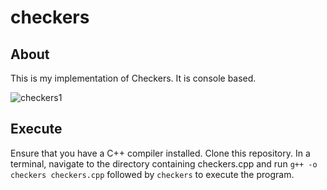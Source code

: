 # checkers

## About
This is my implementation of Checkers. It is console based.  

![checkers1](https://dxaviud.github.io/images/checkers1.PNG)

## Execute
Ensure that you have a C++ compiler installed. Clone this repository. In a terminal, navigate to the directory containing checkers.cpp and run `g++ -o checkers checkers.cpp` followed by `checkers` to execute the program.
